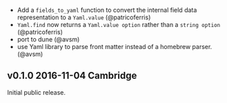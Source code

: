 - Add a `fields_to_yaml` function to convert the internal field data representation to a `Yaml.value` (@patricoferris)
- `Yaml.find` now returns a `Yaml.value option` rather than a `string option` (@patricoferris)
- port to dune (@avsm)
- use Yaml library to parse front matter instead of a homebrew parser. (@avsm)

v0.1.0 2016-11-04 Cambridge
---------------------------

Initial public release.
